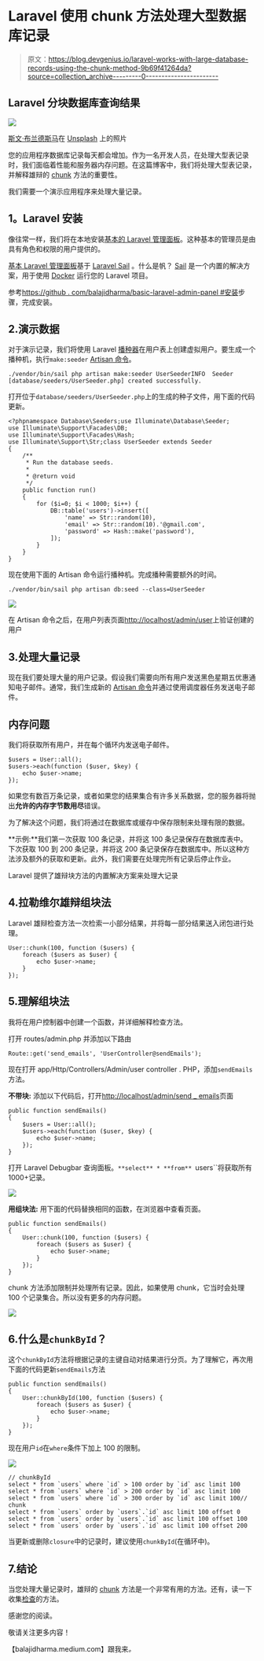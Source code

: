 # Laravel 使用 chunk 方法处理大型数据库记录

> 原文：<https://blog.devgenius.io/laravel-works-with-large-database-records-using-the-chunk-method-9b69f41264da?source=collection_archive---------0----------------------->

## Laravel 分块数据库查询结果

![](img/128f8500843363dfee86b798f54748ae.png)

[斯文·布兰德斯马](https://unsplash.com/@seffen99?utm_source=medium&utm_medium=referral)在 [Unsplash](https://unsplash.com?utm_source=medium&utm_medium=referral) 上的照片

您的应用程序数据库记录每天都会增加。作为一名开发人员，在处理大型表记录时，我们面临着性能和服务器内存问题。在这篇博客中，我们将处理大型表记录，并解释雄辩的 [chunk](https://laravel.com/docs/9.x/queries#chunking-results) 方法的重要性。

我们需要一个演示应用程序来处理大量记录。

## **1。Laravel 安装**

像往常一样，我们将在本地安装[基本的 Laravel 管理面板](https://github.com/balajidharma/basic-laravel-admin-panel)。这种基本的管理员是由具有角色和权限的用户提供的。

[基本 Laravel 管理面板](https://github.com/balajidharma/basic-laravel-admin-panel)基于 [Laravel Sail](https://github.com/laravel/sail) 。什么是帆？ [Sail](https://laravel.com/docs/8.x/sail) 是一个内置的解决方案，用于使用 [Docker](https://www.docker.com/) 运行您的 Laravel 项目。

参考[https://github . com/balajidharma/basic-laravel-admin-panel #安装](https://github.com/balajidharma/basic-laravel-admin-panel#installation)步骤，完成安装。

## 2.演示数据

对于演示记录，我们将使用 Laravel [播种器](https://laravel.com/docs/9.x/seeding#writing-seeders)在用户表上创建虚拟用户。要生成一个播种机，执行`make:seeder` [Artisan 命令](https://laravel.com/docs/9.x/artisan)。

```
./vendor/bin/sail php artisan make:seeder UserSeederINFO  Seeder [database/seeders/UserSeeder.php] created successfully.
```

打开位于`database/seeders/UserSeeder.php`上的生成的种子文件，用下面的代码更新。

```
<?phpnamespace Database\Seeders;use Illuminate\Database\Seeder;
use Illuminate\Support\Facades\DB;
use Illuminate\Support\Facades\Hash;
use Illuminate\Support\Str;class UserSeeder extends Seeder
{
    /**
     * Run the database seeds.
     *
     * @return void
     */
    public function run()
    {
        for ($i=0; $i < 1000; $i++) { 
            DB::table('users')->insert([
                'name' => Str::random(10),
                'email' => Str::random(10).'@gmail.com',
                'password' => Hash::make('password'),
            ]);
        }
    }
}
```

现在使用下面的 Artisan 命令运行播种机。完成播种需要额外的时间。

```
./vendor/bin/sail php artisan db:seed --class=UserSeeder
```

![](img/4c4cc4404d58b2f1cdcd979817c1da11.png)

在 Artisan 命令之后，在用户列表页面[http://localhost/admin/user](http://localhost/admin/user)上验证创建的用户

## 3.处理大量记录

现在我们要处理大量的用户记录。假设我们需要向所有用户发送黑色星期五优惠通知电子邮件。通常，我们生成新的 [Artisan 命令](https://laravel.com/docs/9.x/artisan#generating-commands)并通过使用调度器任务发送电子邮件。

## 内存问题

我们将获取所有用户，并在每个循环内发送电子邮件。

```
$users = User::all();
$users->each(function ($user, $key) {
    echo $user->name;
});
```

如果您有数百万条记录，或者如果您的结果集合有许多关系数据，您的服务器将抛出**允许的内存字节数用尽**错误。

为了解决这个问题，我们将通过在数据库或缓存中保存限制来处理有限的数据。

**示例:**我们第一次获取 100 条记录，并将这 100 条记录保存在数据库表中。
下次获取 100 到 200 条记录，并将这 200 条记录保存在数据库中。所以这种方法涉及额外的获取和更新。此外，我们需要在处理完所有记录后停止作业。

Laravel 提供了雄辩块方法的内置解决方案来处理大记录

## 4.拉勒维尔雄辩组块法

Laravel 雄辩检查方法一次检索一小部分结果，并将每一部分结果送入闭包进行处理。

```
User::chunk(100, function ($users) {
    foreach ($users as $user) {
        echo $user->name;
    }
});
```

## 5.理解组块法

我将在用户控制器中创建一个函数，并详细解释检查方法。

打开 routes/admin.php 并添加以下路由

```
Route::get('send_emails', 'UserController@sendEmails');
```

现在打开 app/Http/Controllers/Admin/user controller . PHP，添加`sendEmails`方法。

**不带块:** 添加以下代码后，打开[http://localhost/admin/send _ emails](http://localhost/admin/send_emails)页面

```
public function sendEmails()
{
    $users = User::all();
    $users->each(function ($user, $key) {
        echo $user->name;
    });
}
```

打开 Laravel Debugbar 查询面板。`**select** * **from** `users``将获取所有 1000+记录。

![](img/3c68dffe8ca249f61a12c0dca8edea89.png)

**用组块法:** 用下面的代码替换相同的函数，在浏览器中查看页面。

```
public function sendEmails()
{
    User::chunk(100, function ($users) {
        foreach ($users as $user) {
            echo $user->name;
        }
    });
}
```

chunk 方法添加限制并处理所有记录。因此，如果使用 chunk，它当时会处理 100 个记录集合。所以没有更多的内存问题。

![](img/f660b7667c9e2a58b6f1c58dfc4694cf.png)

## 6.什么是`chunkById`？

这个`chunkById`方法将根据记录的主键自动对结果进行分页。为了理解它，再次用下面的代码更新`sendEmails`方法

```
public function sendEmails()
{
    User::chunkById(100, function ($users) {
        foreach ($users as $user) {
            echo $user->name;
        }
    });
}
```

现在用户`id`在`where`条件下加上 100 的限制。

![](img/4cf483b00ff15cc0068437fbaa932d5e.png)

```
// chunkById
select * from `users` where `id` > 100 order by `id` asc limit 100
select * from `users` where `id` > 200 order by `id` asc limit 100
select * from `users` where `id` > 300 order by `id` asc limit 100// chunk
select * from `users` order by `users`.`id` asc limit 100 offset 0
select * from `users` order by `users`.`id` asc limit 100 offset 100
select * from `users` order by `users`.`id` asc limit 100 offset 200
```

当更新或删除`closure`中的记录时，建议使用`chunkById`(在循环中)。

## 7.结论

当您处理大量记录时，雄辩的 [chunk](https://laravel.com/docs/9.x/queries#chunking-results) 方法是一个非常有用的方法。还有，读一下收集[检查](https://laravel.com/docs/9.x/collections#method-chunk)的方法。

感谢您的阅读。

敬请关注更多内容！

【balajidharma.medium.com】跟我来[](https://balajidharma.medium.com/)*。*